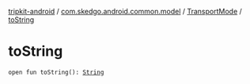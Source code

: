 [tripkit-android](../../index.md) / [com.skedgo.android.common.model](../index.md) / [TransportMode](index.md) / [toString](./to-string.md)

# toString

`open fun toString(): `[`String`](https://kotlinlang.org/api/latest/jvm/stdlib/kotlin/-string/index.html)